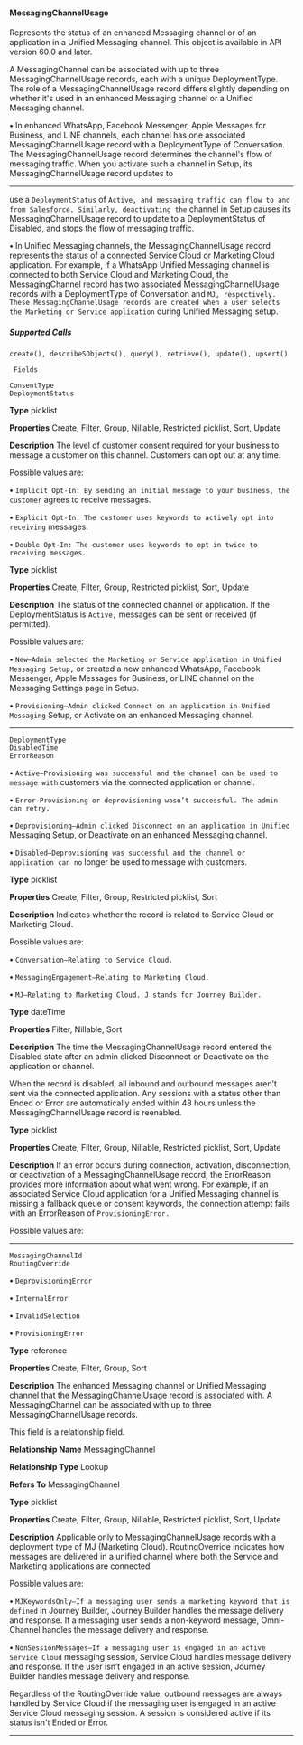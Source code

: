 #### MessagingChannelUsage

Represents the status of an enhanced Messaging channel or of an application in a Unified Messaging channel. This object is available in
API version 60.0 and later.

A MessagingChannel can be associated with up to three MessagingChannelUsage records, each with a unique DeploymentType. The
role of a MessagingChannelUsage record differs slightly depending on whether it's used in an enhanced Messaging channel or a Unified
Messaging channel.

**•** In enhanced WhatsApp, Facebook Messenger, Apple Messages for Business, and LINE channels, each channel has one associated
MessagingChannelUsage record with a DeploymentType of Conversation. The MessagingChannelUsage record determines
the channel's flow of messaging traffic. When you activate such a channel in Setup, its MessagingChannelUsage record updates to


-----

use a `DeploymentStatus` of `Active, and messaging traffic can flow to and from Salesforce. Similarly, deactivating the`
channel in Setup causes its MessagingChannelUsage record to update to a DeploymentStatus of Disabled, and stops the
flow of messaging traffic.

**•** In Unified Messaging channels, the MessagingChannelUsage record represents the status of a connected Service Cloud or Marketing
Cloud application. For example, if a WhatsApp Unified Messaging channel is connected to both Service Cloud and Marketing Cloud,
the MessagingChannel record has two associated MessagingChannelUsage records with a DeploymentType of Conversation
and `MJ, respectively. These MessagingChannelUsage records are created when a user selects the Marketing or Service application`
during Unified Messaging setup.

##### Supported Calls
```
create(), describeSObjects(), query(), retrieve(), update(), upsert()

 Fields

```
```
ConsentType
DeploymentStatus

```

**Type**
picklist

**Properties**
Create, Filter, Group, Nillable, Restricted picklist, Sort, Update

**Description**
The level of customer consent required for your business to message a customer on this
channel. Customers can opt out at any time.

Possible values are:

**•** `Implicit Opt-In: By sending an initial message to your business, the customer`
agrees to receive messages.

**•** `Explicit Opt-In: The customer uses keywords to actively opt into receiving`
messages.

**•** `Double Opt-In: The customer uses keywords to opt in twice to receiving messages.`

**Type**
picklist

**Properties**
Create, Filter, Group, Restricted picklist, Sort, Update

**Description**
The status of the connected channel or application. If the DeploymentStatus is `Active,`
messages can be sent or received (if permitted).

Possible values are:

**•** `New—Admin selected the Marketing or Service application in Unified Messaging Setup,`
or created a new enhanced WhatsApp, Facebook Messenger, Apple Messages for Business,
or LINE channel on the Messaging Settings page in Setup.

**•** `Provisioning—Admin clicked Connect on an application in Unified Messaging`
Setup, or Activate on an enhanced Messaging channel.


-----

```
DeploymentType
DisabledTime
ErrorReason

```


**•** `Active—Provisioning was successful and the channel can be used to message with`
customers via the connected application or channel.

**•** `Error—Provisioning or deprovisioning wasn’t successful. The admin can retry.`

**•** `Deprovisioning—Admin clicked Disconnect on an application in Unified`
Messaging Setup, or Deactivate on an enhanced Messaging channel.

**•** `Disabled—Deprovisioning was successful and the channel or application can no`
longer be used to message with customers.

**Type**
picklist

**Properties**
Create, Filter, Group, Restricted picklist, Sort

**Description**
Indicates whether the record is related to Service Cloud or Marketing Cloud.

Possible values are:

**•** `Conversation—Relating to Service Cloud.`

**•** `MessagingEngagement—Relating to Marketing Cloud.`

**•** `MJ—Relating to Marketing Cloud. J stands for Journey Builder.`

**Type**
dateTime

**Properties**
Filter, Nillable, Sort

**Description**
The time the MessagingChannelUsage record entered the Disabled state after an admin
clicked Disconnect or Deactivate on the application or channel.

When the record is disabled, all inbound and outbound messages aren’t sent via the
connected application. Any sessions with a status other than Ended or Error are automatically
ended within 48 hours unless the MessagingChannelUsage record is reenabled.

**Type**
picklist

**Properties**
Create, Filter, Group, Nillable, Restricted picklist, Sort, Update

**Description**
If an error occurs during connection, activation, disconnection, or deactivation of a
MessagingChannelUsage record, the ErrorReason provides more information about what
went wrong. For example, if an associated Service Cloud application for a Unified Messaging
channel is missing a fallback queue or consent keywords, the connection attempt fails with
an ErrorReason of `ProvisioningError.`

Possible values are:


-----

```
MessagingChannelId
RoutingOverride

```


**•** `DeprovisioningError`

**•** `InternalError`

**•** `InvalidSelection`

**•** `ProvisioningError`

**Type**
reference

**Properties**
Create, Filter, Group, Sort

**Description**
The enhanced Messaging channel or Unified Messaging channel that the
MessagingChannelUsage record is associated with. A MessagingChannel can be associated
with up to three MessagingChannelUsage records.

This field is a relationship field.

**Relationship Name**
MessagingChannel

**Relationship Type**
Lookup

**Refers To**
MessagingChannel

**Type**
picklist

**Properties**
Create, Filter, Group, Nillable, Restricted picklist, Sort, Update

**Description**
Applicable only to MessagingChannelUsage records with a deployment type of MJ (Marketing
Cloud). RoutingOverride indicates how messages are delivered in a unified channel where
both the Service and Marketing applications are connected.

Possible values are:

**•** `MJKeywordsOnly—If a messaging user sends a marketing keyword that is defined`
in Journey Builder, Journey Builder handles the message delivery and response. If a
messaging user sends a non-keyword message, Omni-Channel handles the message
delivery and response.

**•** `NonSessionMessages—If a messaging user is engaged in an active Service Cloud`
messaging session, Service Cloud handles message delivery and response. If the user
isn’t engaged in an active session, Journey Builder handles message delivery and response.

Regardless of the RoutingOverride value, outbound messages are always handled by Service
Cloud if the messaging user is engaged in an active Service Cloud messaging session. A
session is considered active if its status isn't Ended or Error.


-----
